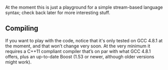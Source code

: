 At the moment this is just a playground for a simple stream-based language
syntax; check back later for more interesting stuff.

## Compiling

If you want to play with the code, notice that it's only tested on GCC 4.8.1 at
the moment, and that won’t change very soon. At the very minimum it requires a
C++11 compliant compiler that’s on par with what GCC 4.8.1 offers, plus an
up-to-date Boost (1.53 or newer, although older versions might work).
